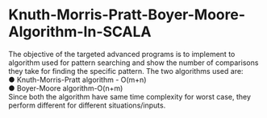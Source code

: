 # Knuth-Morris-Pratt-Boyer-Moore-Algorithm-In-SCALA
The objective of the targeted advanced programs is to implement to algorithm used for pattern searching and show the number of 
comparisons they take for finding the specific pattern. The two algorithms used are:   
      ● Knuth-Morris-Pratt algorithm - O(m+n)  
      ● Boyer-Moore algorithm-O(n+m)  
Since both the algorithm have same time complexity for worst case, they perform different for different situations/inputs.
